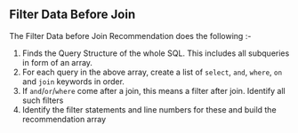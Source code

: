 ## Filter Data Before Join

The Filter Data before Join Recommendation does the following :-

1. Finds the Query Structure of the whole SQL. This includes all subqueries in form of an array.
2. For each query in the above array, create a list of `select`, `and`, `where`, `on` and `join` keywords in order.
3. If `and`/`or`/`where` come after a join, this means a filter after join. Identify all such filters
4. Identify the filter statements and line numbers for these and build the recommendation array